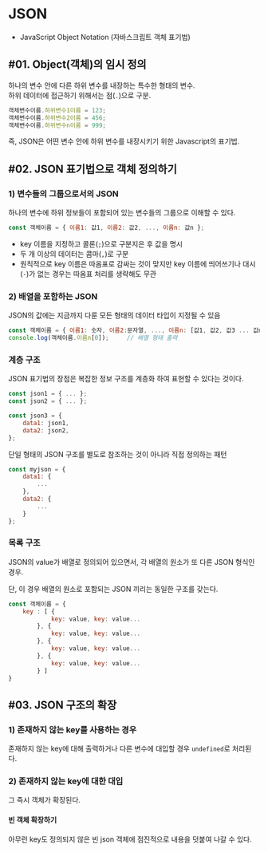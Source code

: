 # JSON
- JavaScript Object Notation (자바스크립트 객체 표기법)

## #01. Object(객체)의 임시 정의
하나의 변수 안에 다른 하위 변수를 내장하는 특수한 형태의 변수.  
하위 데이터에 접근하기 위해서는 점(`.`)으로 구분.
```js
객체변수이름.하위변수1이름 = 123;
객체변수이름.하위변수2이름 = 456;
객체변수이름.하위변수n이름 = 999;
```
즉, JSON은 어떤 변수 안에 하위 변수를 내장시키기 위한 Javascript의 표기법.

## #02. JSON 표기법으로 객체 정의하기
### 1) 변수들의 그룹으로서의 JSON
하나의 변수에 하위 정보들이 포함되어 있는 변수들의 그룹으로 이해할 수 있다.
```js
const 객체이름 = { 이름1: 값1, 이름2: 값2, ..., 이름n: 값n };
```
- key 이름을 지정하고 콜론(`;`)으로 구분지은 후 값을 명시
- 두 개 이상의 데이터는 콤마(`,`)로 구분
- 원칙적으로 key 이름은 따옴표로 감싸는 것이 맞지만 key 이름에 띄어쓰기나 대시(`-`)가 없는 경우는 따옴표 처리를 생략해도 무관


### 2) 배열을 포함하는 JSON
JSON의 값에는 지금까지 다룬 모든 형태의 데이터 타입이 지정될 수 있음
```js
const 객체이름 = { 이름1: 숫자, 이름2:문자열, ..., 이름n: [값1, 값2, 값3 ... 값n] };
console.log(객체이름.이름n[0]);     // 배열 형태 출력
```

### 계층 구조
JSON 표기법의 장점은 복잡한 정보 구조를 계층화 하여 표현할 수 있다는 것이다.
```js
const json1 = { ... };
const json2 = { ... };

const json3 = {
    data1: json1,
    data2: json2,
};
```
단일 형태의 JSON 구조를 별도로 참조하는 것이 아니라 직접 정의하는 패턴
```js
const myjson = {
    data1: {
        ...
    },
    data2: {
        ...
    }
};
```


### 목록 구조
JSON의 value가 배열로 정의되어 있으면서, 각 배열의 원소가 또 다른 JSON 형식인 경우.

단, 이 경우 배열의 원소로 포함되는 JSON 끼리는 동일한 구조를 갖는다.
```js
const 객체이름 = {
    key : [ {
            key: value, key: value...
        }, {
            key: value, key: value...
        }, {
            key: value, key: value...
        }, {
            key: value, key: value...
        } ]
}
```

## #03. JSON 구조의 확장
### 1) 존재하지 않는 key를 사용하는 경우
존재하지 않는 key에 대해 출력하거나 다른 변수에 대입할 경우 `undefined`로 처리된다.

### 2) 존재하지 않는 key에 대한 대입
그 즉시 객체가 확장된다.

#### 빈 객체 확장하기
아무런 key도 정의되지 않은 빈 json 객체에 점진적으로 내용을 덧붙여 나갈 수 있다.